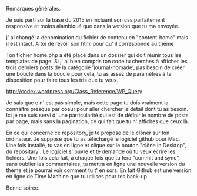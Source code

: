 Remarques générales.

Je suis parti sur la base du 2015 en incluant son css parfaitement responsive et moins alambiqué que dans la version que tu ma envoyée.

j' ai changé la dénomination du fichier de contenu en "content-home" mais il est intact. A toi de revoir son html pour qu' il corresponde au thème

Ton fichier home.php a été placé dans un dossier qui doit réunir tous les templates de page. Si j' ai bien compris ton code tu cherches à afficher  les trois derniers posts de la catégorie 'journal-nomade', pas besoin de créer une boucle dans la boucle pour cela, tu as assez de paramètres à ta disposition pour faire tous les tris que tu veux.


http://codex.wordpress.org/Class_Reference/WP_Query

Je sais que e n' est pas simple, mais cette page tu dois vraiment la connaître presque par coeur pour aller chercher le détail dont tu as besoin.
Ici je me suis servi d' une particularité qui est de définir le nombre de posts par page, mais sans la pagination, ce qui fait que tu n' affiches que ceux là.



En ce qui concerne ce repository, je te propose de le clôner sur ton ordinateur.
Je suppose que tu as téléchargé le logiciel github pour Mac. Une fois installé, tu vas en ligne et clique sur le bouton "clône in Desktop", du repositary . Le logiciel s' ouvre et te demande où tu veux écrire les fichiers. Une fois cela fait, à chaque fois que tu fera "commit and sync", sans oublier les commentaires, tu mettra en ligne une nouvelle version du thème et je pourrai voir comment tu t' en sors.
En fait Github est une version en ligne de Time Machine que tu utilises pour tes back-up.


Bonne soirée.